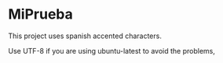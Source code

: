 # MiPrueba

This project uses spanish accented characters. 

Use UTF-8 if you are using ubuntu-latest to avoid the problems,


